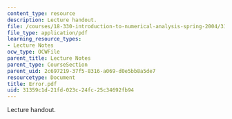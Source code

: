 ```yaml
---
content_type: resource
description: Lecture handout.
file: /courses/18-330-introduction-to-numerical-analysis-spring-2004/31359c1d21fd023c24fc25c34692fb94_Error.pdf
file_type: application/pdf
learning_resource_types:
- Lecture Notes
ocw_type: OCWFile
parent_title: Lecture Notes
parent_type: CourseSection
parent_uid: 2c697219-37f5-8316-a069-d0e5bb8a5de7
resourcetype: Document
title: Error.pdf
uid: 31359c1d-21fd-023c-24fc-25c34692fb94
---
```

Lecture handout.


